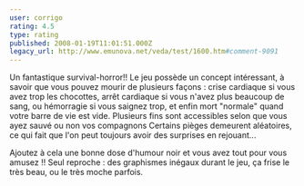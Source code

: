 ```yaml
---
user: corrigo
rating: 4.5
type: rating
published: 2008-01-19T11:01:51.000Z
legacy_url: http://www.emunova.net/veda/test/1600.htm#comment-9091
---
```

Un fantastique survival-horror!!
Le jeu possède un concept intéressant, à savoir que vous pouvez mourir de plusieurs façons : crise cardiaque si vous avez trop les chocottes, arrêt cardiaque si vous n'avez plus beaucoup de sang, ou hémorragie si vous saignez trop, et enfin mort "normale" quand votre barre de vie est vide.
Plusieurs fins sont accessibles selon que vous ayez sauvé ou non vos compagnons
Certains pièges demeurent aléatoires, ce qui fait que l'on peut toujours avoir des surprises en rejouant...

Ajoutez à cela une bonne dose d'humour noir et vous avez tout pour vous amusez !!
Seul reproche : des graphismes inégaux durant le jeu, ça frise le très beau, ou le très moche parfois.